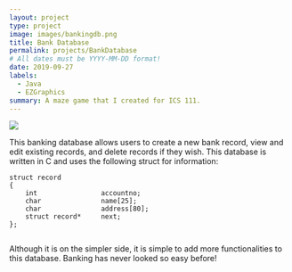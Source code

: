 ```yaml
---
layout: project
type: project
image: images/bankingdb.png
title: Bank Database
permalink: projects/BankDatabase
# All dates must be YYYY-MM-DD format!
date: 2019-09-27
labels:
  - Java
  - EZGraphics
summary: A maze game that I created for ICS 111.
---
```


<img class="ui image" src="{{ site.baseurl }}/images/zombie.png">

This banking database allows users to create a new bank record, view  and edit existing records, and delete records if they wish. This database is written in C and uses the following struct for information:


```
struct record
{
    int                accountno;
    char               name[25];
    char               address[80];
    struct record*     next;
};
    
```

Although it is on the simpler side, it is simple to add more functionalities to this database. Banking has never looked so easy before!
